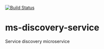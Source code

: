 [![Build Status](https://travis-ci.com/mbo-microstation/ms-discovery-service.svg?branch=develop)](https://travis-ci.com/mbo-microstation/ms-discovery-service)

# ms-discovery-service
Service discovery microservice

